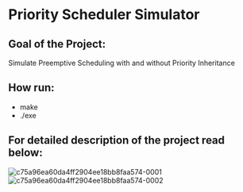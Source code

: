 # Priority Scheduler Simulator

## Goal of the Project:
Simulate Preemptive Scheduling with and without Priority Inheritance

## How run:
 - make 
 - ./exe
 
## **For detailed description of the project read below:**

![c75a96ea60da4ff2904ee18bb8faa574-0001](https://user-images.githubusercontent.com/48532935/192062076-7dff4bee-6193-4672-8a69-aea940454306.jpg)
![c75a96ea60da4ff2904ee18bb8faa574-0002](https://user-images.githubusercontent.com/48532935/192062087-ea3e744e-a022-4881-8db5-a38b68746a19.jpg)
